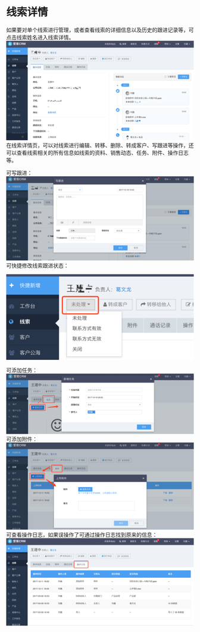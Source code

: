 # 线索详情

如果要对单个线索进行管理，或者查看线索的详细信息以及历史的跟进记录等，可点击线索姓名进入线索详情。![](/assets/线索详情.png)在线索详情页，可以对线索进行编辑、转移、删除、转成客户、写跟进等操作，还可以查看线索相关的所有信息如线索的资料、销售动态、任务、附件、操作日志等。

可写跟进：![](/assets/线索详情06.png)可快捷修改线索跟进状态：

![](/assets/线索详情01.png)

可添加任务：![](/assets/线索详情02.png)可添加附件：![](/assets/线索详情03.png)可查看操作日志，如果误操作了可通过操作日志找到原来的信息：![](/assets/线索操作日志.png)

